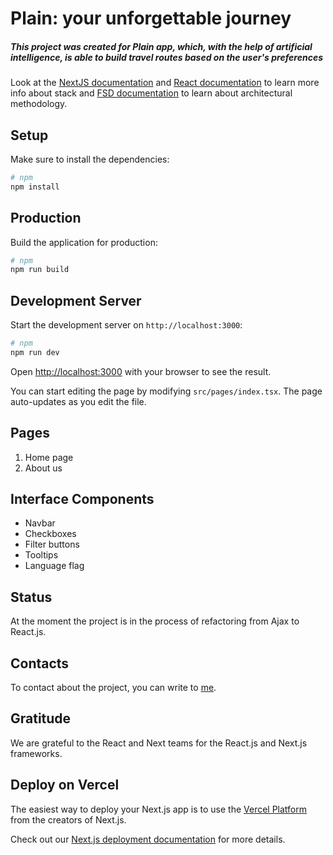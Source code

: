 # Plain: your unforgettable journey

##### This project was created for Plain app, which, with the help of artificial intelligence, is able to build travel routes based on the user's preferences

Look at the [NextJS documentation](https://nextjs.org/docs) and [React documentation](https://nextjs.org/docs) to learn more info about stack and [FSD documentation](https://feature-sliced.design/docs) to learn about architectural methodology.

## Setup

Make sure to install the dependencies:

```bash
# npm
npm install
```

## Production

Build the application for production:

```bash
# npm
npm run build
```

## Development Server

Start the development server on `http://localhost:3000`:

```bash
# npm
npm run dev
```

Open [http://localhost:3000](http://localhost:3000) with your browser to see the result.

You can start editing the page by modifying `src/pages/index.tsx`. The page auto-updates as you edit the file.

## Pages

1. Home page
2. About us

## Interface Components

- Navbar    
- Checkboxes    
- Filter buttons         
- Tooltips  
- Language flag 

## Status

At the moment the project is in the process of refactoring from Ajax to React.js.

## Contacts

To contact about the project, you can write to [me](https://t.me/korolev_2512).

## Gratitude

We are grateful to the React and Next teams for the React.js and Next.js frameworks.

## Deploy on Vercel

The easiest way to deploy your Next.js app is to use the [Vercel Platform](https://vercel.com/new?utm_medium=default-template&filter=next.js&utm_source=create-next-app&utm_campaign=create-next-app-readme) from the creators of Next.js.

Check out our [Next.js deployment documentation](https://nextjs.org/docs/deployment) for more details.
